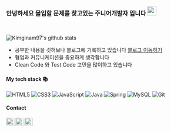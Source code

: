 ### 안녕하세요 몰입할 문제를 찾고있는 주니어개발자 입니다 <img src="https://media.giphy.com/media/hvRJCLFzcasrR4ia7z/giphy.gif" width="25px">
<br />

![Kimginam97's github stats](https://github-readme-stats.vercel.app/api?username=Kimginam97&show_icons=true&theme=merko)
* 공부한 내용을 깃허브나 블로그에 기록하고 있습니다  [블로그 이동하기](https://dudurian.tistory.com/)
* 협업과 커뮤니케이션을 중요하게 생각합니다
* Clean Code 와 Test Code 고민을 많이하고 있습니다

#### My tech stack 📚
![HTML5](https://img.shields.io/badge/-HTML5-F05032?style=for-the-badge&logo=html5&logoColor=ffffff)
![CSS3](https://img.shields.io/badge/-CSS3-007ACC?style=for-the-badge&logo=css3)
![JavaScript](https://img.shields.io/badge/-JavaScript-%23F7DF1C?style=for-the-badge&logo=javascript&logoColor=000000&labelColor=%23F7DF1C&color=%23FFCE5A)
![Java](https://img.shields.io/badge/-Java-007396?style=for-the-badge&logo=java&logoColor=ffffff)
![Spring](https://img.shields.io/badge/-Spring-6DB33F?style=for-the-badge&logo=spring&logoColor=ffffff)
![MySQL](https://img.shields.io/badge/-mysql-4479A1?style=for-the-badge&logo=spring&logoColor=ffffff)
![Git](https://img.shields.io/badge/-Git-F05032?style=for-the-badge&logo=git&logoColor=ffffff)

#### Contact
 <a href="https://www.instagram.com/ginam97/">
  <img align="left" alt="Abhishek's Instagram" width="22px" src="https://raw.githubusercontent.com/hussainweb/hussainweb/main/icons/instagram.png" />
</a>
<a href="https://twitter.com/duduri123">
  <img align="left" alt="Abhishek Naidu | Twitter" width="22px" src="https://raw.githubusercontent.com/peterthehan/peterthehan/master/assets/twitter.svg" />
</a>
<a href="https://www.linkedin.com/in/ginam-kim-403a61202/">
  <img align="left" alt="Abhishek's LinkedIN" width="22px" src="https://raw.githubusercontent.com/peterthehan/peterthehan/master/assets/linkedin.svg" />
</a>


